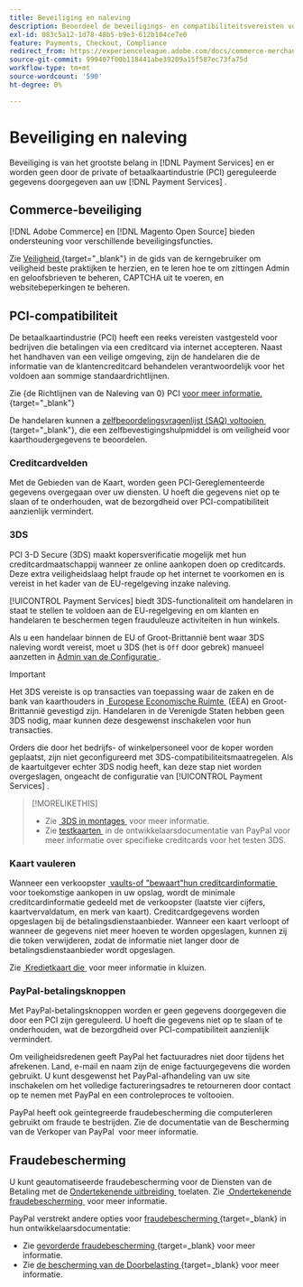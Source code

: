 ```yaml
---
title: Beveiliging en naleving
description: Beoordeel de beveiligings- en compatibiliteitsvereisten voor uw site.
exl-id: 083c5a12-1d78-48b5-b9e3-612b104ce7e0
feature: Payments, Checkout, Compliance
redirect_from: https://experienceleague.adobe.com/docs/commerce-merchant-services/payment-services/security.html
source-git-commit: 999407f00b118441abe39209a15f587ec73fa75d
workflow-type: tm+mt
source-wordcount: '590'
ht-degree: 0%

---
```


# Beveiliging en naleving

Beveiliging is van het grootste belang in [!DNL Payment Services] en er worden geen door de private of betaalkaartindustrie (PCI) gereguleerde gegevens doorgegeven aan uw [!DNL Payment Services] .

## Commerce-beveiliging

[!DNL Adobe Commerce] en [!DNL Magento Open Source] bieden ondersteuning voor verschillende beveiligingsfuncties.

Zie [&#x200B; Veiligheid &#x200B;](https://experienceleague.adobe.com/en/docs/commerce-admin/systems/security/security){target="_blank"} in de gids van de kerngebruiker om veiligheid beste praktijken te herzien, en te leren hoe te om zittingen Admin en geloofsbrieven te beheren, CAPTCHA uit te voeren, en websitebeperkingen te beheren.

## PCI-compatibiliteit

De betaalkaartindustrie (PCI) heeft een reeks vereisten vastgesteld voor bedrijven die betalingen via een creditcard via internet accepteren. Naast het handhaven van een veilige omgeving, zijn de handelaren die de informatie van de klantencreditcard behandelen verantwoordelijk voor het voldoen aan sommige standaardrichtlijnen.

Zie {de Richtlijnen van de Naleving van 0} PCI [&#x200B; voor meer informatie.](https://experienceleague.adobe.com/en/docs/commerce-admin/start/compliance/payments/compliance-pci){target="_blank"}

De handelaren kunnen a [&#x200B; zelfbeoordelingsvragenlijst (SAQ) voltooien &#x200B;](https://www.pcisecuritystandards.org/pci_security/completing_self_assessment){target="_blank"}, die een zelfbevestigingshulpmiddel is om veiligheid voor kaarthoudergegevens te beoordelen.

### Creditcardvelden

Met de Gebieden van de Kaart, worden geen PCI-Gereglementeerde gegevens overgegaan over uw diensten. U hoeft die gegevens niet op te slaan of te onderhouden, wat de bezorgdheid over PCI-compatibiliteit aanzienlijk vermindert.

### 3DS

PCI 3-D Secure (3DS) maakt kopersverificatie mogelijk met hun creditcardmaatschappij wanneer ze online aankopen doen op creditcards. Deze extra veiligheidslaag helpt fraude op het internet te voorkomen en is vereist in het kader van de EU-regelgeving inzake naleving.

[!UICONTROL Payment Services] biedt 3DS-functionaliteit om handelaren in staat te stellen te voldoen aan de EU-regelgeving en om klanten en handelaren te beschermen tegen frauduleuze activiteiten in hun winkels.

Als u een handelaar binnen de EU of Groot-Brittannië bent waar 3DS naleving wordt vereist, moet u 3DS (het is `Off` door gebrek) manueel aanzetten in [&#x200B; Admin van de Configuratie &#x200B;](configure-admin.md#credit-card-fields).

>[!IMPORTANT]
>
>Het 3DS vereiste is op transacties van toepassing waar de zaken en de bank van kaarthouders in [&#x200B; Europese Economische Ruimte &#x200B;](https://www.efta.int/eea) (EEA) en Groot-Brittannië gevestigd zijn. Handelaren in de Verenigde Staten hebben geen 3DS nodig, maar kunnen deze desgewenst inschakelen voor hun transacties.

Orders die door het bedrijfs- of winkelpersoneel voor de koper worden geplaatst, zijn niet geconfigureerd met 3DS-compatibiliteitsmaatregelen. Als de kaartuitgever echter 3DS nodig heeft, kan deze stap niet worden overgeslagen, ongeacht de configuratie van [!UICONTROL Payment Services] .

>[!MORELIKETHIS]
>
> * Zie [&#x200B; 3DS in montages &#x200B;](configure-admin.md#3ds) voor meer informatie.
> * Zie [&#x200B; testkaarten &#x200B;](https://developer.paypal.com/docs/checkout/advanced/customize/3d-secure/test/) in de ontwikkelaarsdocumentatie van PayPal voor meer informatie over specifieke creditcards voor het testen 3DS.

### Kaart vauleren

Wanneer een verkoopster [&#x200B; vaults-of &quot;bewaart&quot;hun creditcardinformatie &#x200B;](vaulting.md) voor toekomstige aankopen in uw opslag, wordt de minimale creditcardinformatie gedeeld met de verkoopster (laatste vier cijfers, kaartvervaldatum, en merk van kaart). Creditcardgegevens worden opgeslagen bij de betalingsdienstaanbieder. Wanneer een kaart verloopt of wanneer de gegevens niet meer hoeven te worden opgeslagen, kunnen zij die token verwijderen, zodat de informatie niet langer door de betalingsdienstaanbieder wordt opgeslagen.

Zie [&#x200B; Kredietkaart die &#x200B;](vaulting.md) voor meer informatie in kluizen.

### PayPal-betalingsknoppen

Met PayPal-betalingsknoppen worden er geen gegevens doorgegeven die door een PCI zijn gereguleerd. U hoeft die gegevens niet op te slaan of te onderhouden, wat de bezorgdheid over PCI-compatibiliteit aanzienlijk vermindert.

Om veiligheidsredenen geeft PayPal het factuuradres niet door tijdens het afrekenen. Land, e-mail en naam zijn de enige factuurgegevens die worden gebruikt. U kunt desgewenst het PayPal-afhandeling van uw site inschakelen om het volledige factureringsadres te retourneren door contact op te nemen met PayPal en een controleproces te voltooien.

PayPal heeft ook geïntegreerde fraudebescherming die computerleren gebruikt om fraude te bestrijden. Zie de documentatie van de Bescherming van de Verkoper van PayPal [&#x200B; &#x200B;](https://www.paypal.com/us/webapps/mpp/security/seller-protection) voor meer informatie.

## Fraudebescherming

U kunt geautomatiseerde fraudebescherming voor de Diensten van de Betaling met de [&#x200B; Ondertekenende uitbreiding &#x200B;](https://commercemarketplace.adobe.com/signifyd-module-connect.html) toelaten. Zie [&#x200B; Ondertekenende fraudebescherming &#x200B;](fraud-protection.md) voor meer informatie.

PayPal verstrekt andere opties voor [&#x200B; fraudebescherming &#x200B;](https://www.paypal.com/us/cshelp/article/what-is-fraud-protection-help1014){target=_blank} in hun ontwikkelaarsdocumentatie:

* Zie [&#x200B; gevorderde fraudebescherming &#x200B;](https://www.paypal.com/us/enterprise/fraud-protection-advanced#fraud-protection-advanced){target=_blank} voor meer informatie.
* Zie [&#x200B; de bescherming van de Doorbelasting &#x200B;](https://www.paypal.com/us/cshelp/article/what-is-chargeback-protection-help608){target=_blank} voor meer informatie.
